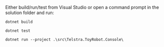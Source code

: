 Either build/run/test from Visual Studio or open a command prompt in the solution folder and run:


`dotnet build`

`dotnet test`

`dotnet run --project .\src\Telstra.ToyRobot.Console\`

